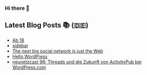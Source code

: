 ### Hi there 👋

## Latest Blog Posts 📚 (🇩🇪)
<!-- BLOG-POST-LIST:START -->
- [Ab 18](https://notiz.blog/2023/12/07/ab-18/)
- [sidebar](https://notiz.blog/2023/12/04/sidebar/)
- [The next big social network is just the Web](https://notiz.blog/2023/10/23/the-next-big-social-network-is-just-the-web/)
- [Hello WordPress](https://notiz.blog/2023/10/17/hello-wordpress/)
- [neunetzcast 96: Threads und die Zukunft von ActivityPub bei WordPress.com](https://openwebpodcast.de/1883/neunetzcast-96/)
<!-- BLOG-POST-LIST:END -->
